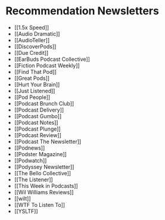 # Recommendation Newsletters
* [[1.5x Speed]]
* [[Audio Dramatic]]
* [[AudioTeller]]
* [[DiscoverPods]]
* [[Due Credit]]
* [[EarBuds Podcast Collective]]
* [[Fiction Podcast Weekly]]
* [[Find That Pod]]
* [[Great Pods]]
* [[Hurt Your Brain]]
* [[Just Listened]]
* [[Pod People]]
* [[Podcast Brunch Club]]
* [[Podcast Delivery]]
* [[Podcast Gumbo]]
* [[Podcast Notes]]
* [[Podcast Plunge]]
* [[Podcast Review]]
* [[Podcast The Newsletter]]
* [[Podnews]]
* [[Podster Magazine]]
* [[Podwatch]]
* [[Podyssey Newsletter]]
* [[The Bello Collective]]
* [[The Listener]]
* [[This Week in Podcasts]]
* [[Wil Williams Reviews]]
* [[wilt]]
* [[WTF To Listen To]]
* [[YSLTF]]

